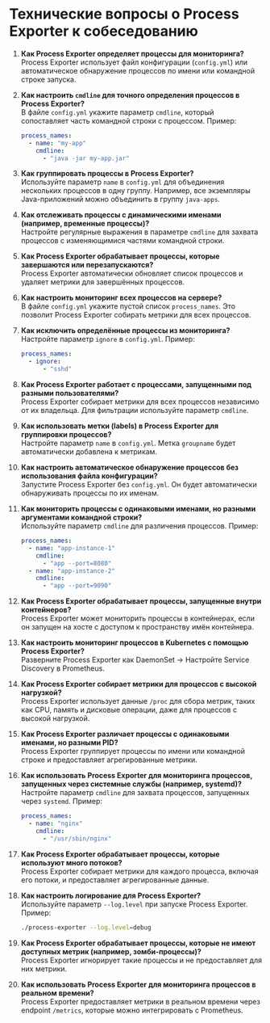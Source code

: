 # **Технические вопросы о Process Exporter к собеседованию**

1. **Как Process Exporter определяет процессы для мониторинга?**  
   Process Exporter использует файл конфигурации (`config.yml`) или автоматическое обнаружение процессов по имени или командной строке запуска.

2. **Как настроить `cmdline` для точного определения процессов в Process Exporter?**  
   В файле `config.yml` укажите параметр `cmdline`, который сопоставляет часть командной строки с процессом. Пример:  
   ```yaml
   process_names:
     - name: "my-app"
       cmdline:
         - "java -jar my-app.jar"
   ```

3. **Как группировать процессы в Process Exporter?**  
   Используйте параметр `name` в `config.yml` для объединения нескольких процессов в одну группу. Например, все экземпляры Java-приложений можно объединить в группу `java-apps`.

4. **Как отслеживать процессы с динамическими именами (например, временные процессы)?**  
   Настройте регулярные выражения в параметре `cmdline` для захвата процессов с изменяющимися частями командной строки.

5. **Как Process Exporter обрабатывает процессы, которые завершаются или перезапускаются?**  
   Process Exporter автоматически обновляет список процессов и удаляет метрики для завершённых процессов.

6. **Как настроить мониторинг всех процессов на сервере?**  
   В файле `config.yml` укажите пустой список `process_names`. Это позволит Process Exporter собирать метрики для всех процессов.

7. **Как исключить определённые процессы из мониторинга?**  
   Настройте параметр `ignore` в `config.yml`. Пример:  
   ```yaml
   process_names:
     - ignore:
         - "sshd"
   ```

8. **Как Process Exporter работает с процессами, запущенными под разными пользователями?**  
   Process Exporter собирает метрики для всех процессов независимо от их владельца. Для фильтрации используйте параметр `cmdline`.

9. **Как использовать метки (labels) в Process Exporter для группировки процессов?**  
   Настройте параметр `name` в `config.yml`. Метка `groupname` будет автоматически добавлена к метрикам.

10. **Как настроить автоматическое обнаружение процессов без использования файла конфигурации?**  
    Запустите Process Exporter без `config.yml`. Он будет автоматически обнаруживать процессы по их именам.

11. **Как мониторить процессы с одинаковыми именами, но разными аргументами командной строки?**  
    Используйте параметр `cmdline` для различения процессов. Пример:  
    ```yaml
    process_names:
      - name: "app-instance-1"
        cmdline:
          - "app --port=8080"
      - name: "app-instance-2"
        cmdline:
          - "app --port=9090"
    ```

12. **Как Process Exporter обрабатывает процессы, запущенные внутри контейнеров?**  
    Process Exporter может мониторить процессы в контейнерах, если он запущен на хосте с доступом к пространству имён контейнера.

13. **Как настроить мониторинг процессов в Kubernetes с помощью Process Exporter?**  
    Разверните Process Exporter как DaemonSet → Настройте Service Discovery в Prometheus.

14. **Как Process Exporter собирает метрики для процессов с высокой нагрузкой?**  
    Process Exporter использует данные `/proc` для сбора метрик, таких как CPU, память и дисковые операции, даже для процессов с высокой нагрузкой.

15. **Как Process Exporter различает процессы с одинаковыми именами, но разными PID?**  
    Process Exporter группирует процессы по имени или командной строке и предоставляет агрегированные метрики.

16. **Как использовать Process Exporter для мониторинга процессов, запущенных через системные службы (например, systemd)?**  
    Настройте параметр `cmdline` для захвата процессов, запущенных через `systemd`. Пример:  
    ```yaml
    process_names:
      - name: "nginx"
        cmdline:
          - "/usr/sbin/nginx"
    ```

17. **Как Process Exporter обрабатывает процессы, которые используют много потоков?**  
    Process Exporter собирает метрики для каждого процесса, включая его потоки, и предоставляет агрегированные данные.

18. **Как настроить логирование для Process Exporter?**  
    Используйте параметр `--log.level` при запуске Process Exporter. Пример:  
    ```bash
    ./process-exporter --log.level=debug
    ```

19. **Как Process Exporter обрабатывает процессы, которые не имеют доступных метрик (например, зомби-процессы)?**  
    Process Exporter игнорирует такие процессы и не предоставляет для них метрики.

20. **Как использовать Process Exporter для мониторинга процессов в реальном времени?**  
    Process Exporter предоставляет метрики в реальном времени через endpoint `/metrics`, которые можно интегрировать с Prometheus.
